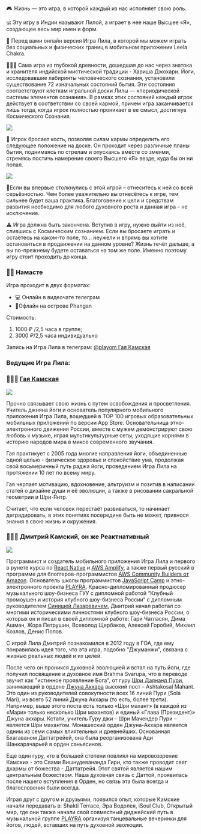 🎮 Жизнь — это игра, в которой каждый из нас исполняет свою роль.

🕉 Эту игру в Индии называют Лилой, а играет в нее наше Высшее «Я», создающее весь мир имен и форм.

📲 Перед вами онлайн версия Игра Лила, в которой мы можем играть без социальных и физических границ в мобильном приложении Leela Chakra.

<!-- ![](https://leelachakra.com/resource/LeelaChakra/InfoAboutGameAndAuthors/images/splash-leela-for-store.png) -->

🧘🏻‍♂️ Сама игра из глубокой древности, дошедшая до нас через знатока и хранителя индийской мистической традиции - Хариша Джохари. Йоги, исследовавшие лабиринты человеческого сознания, установили существование 72 изначальных состояний бытия. Эти состояния соответствуют клеткам игральной доски Лилы — «периодической системы элементов сознания». В рамках этих состояний каждый игрок действует в соответствии со своей кармой, причем игра заканчивается лишь тогда, когда игрок полностью проникает в ее смысл, достигнув Космического Сознания.

![](https://leelachakra.com/resource/LeelaChakra/InfoAboutGameAndAuthors/images/gameboard.png)

🎲 Игрок бросает кость, позволяя силам кармы определить его следующее положение на доске. Он проходит через различные планы бытия, поднимаясь по стрелам и опускаясь вместе со змеями, стремясь постичь намерение своего Высшего «Я» везде, куда бы он ни попал.

![](https://leelachakra.com/resource/LeelaChakra/InfoAboutGameAndAuthors/images/party-with-leela-game.jpg)

🧐Если вы впервые столкнулись с этой игрой – отнеситесь к ней со всей серьёзностью. Чем более уважительно вы отнесётесь к игре, тем сильнее будет ваша практика. Благоговение к цели и средствам развития необходимо для любого духовного роста и данная игра – не исключение.

⚠️ Игра должна быть закончена. Вступив в игру, нужно выйти из неё, слившись с Космическим сознанием. Если вы бросаете играть и остаётесь на каком-то поле, то… неужели и впрямь вы хотите остановиться в продвижении на данном уровне? Жизнь течёт дальше, а вы по-прежнему будете оставаться на том же поле. Именно поэтому игру стоит проходить до конца.

### 🙏🏻 Намасте

<!-- @[youtube](aT27IsN-ZXY) -->

Игра проходит в двух форматах:

- 💻 Онлайн в видеочате телеграм
- 📍Офлайн на острове Phangan

Стоимость:

1. 1000 ₽ /2,5 часа в группе;
2. 3000 ₽/2,5 часа индивидуально

Запись на Игра Лила в телеграм: [@playom Гая Камская](https://t.me/playom)

### Ведущие Игра Лила:

### 🧑🏻‍🎤 [Гая Камская](https://www.instagram.com/playom/)

![](https://leelachakra.com/resource/LeelaChakra/InfoAboutGameAndAuthors/images/playom.jpg)

Прочно связывает свою жизнь с путем освобождения и просветления. Учитель джняна йоги и основатель популярного мобильного приложения Игра Лила, вошедшей в TOP 100 игровых образовательных мобильных приложений по версии App Store. Основательница этно-электронного движения России, вместе с мужем демонстрируют свою любовь к музыке, играя мультикультурные сеты, уходящие корнями в историю народов мира в миксе современного звучания.

Гая практикует с 2005 года многие направления йоги, объединенные одной целью - физическое здоровье и спокойствие ума, продолжая свой восьмеричный путь раджа йоги, проведением Игра Лила на протяжении 10 лет по всему миру.

Гая черпает мотивацию, вдохновение, альтруизм и позитив в написании статей о дизайне души и её эволюции, а также в рисовании сакральной геометрии и Шри-Янтр.

Считает, что если человек перестаёт развиваться, то начинает деградировать, в этих понятиях посередине быть не может, привнося знания в свою жизнь и окружения.

### 👨🏻‍🎤 Дмитрий Камский, он же Реактнативный

![](https://leelachakra.com/resource/LeelaChakra/InfoAboutGameAndAuthors/images/kamskiy.jpg)

Программист и создатель мобильного приложения Игра Лила и первого в рунете курса по [React Native](https://youtu.be/o8H-jcFtm5Q) и [AWS Amplify](https://www.youtube.com/playlist?list=PLth6QPteH5gvQPp614dA7330_JtlvxdPy), а также первый русский в программе для блоггеров-программистов [AWS Community Builders от Amazon](https://aws.amazon.com/ru/developer/community/community-builders/). Основатель школы программистов [JavaScript Camp](https://www.jscamp.app/ru) и этно-электронного проекта [PLAYRA](https://www.instagram.com/playra/). Красно-дипломированный продюсер музыкального шоу-бизнеса ГУУ с дипломной работой “Клубный промоушен и история клубного шоу-бизнеса России“ с дипломным руководителем [Синишей Лазаревичем](https://www.instagram.com/sinishalazarevich/), Дмитрий начал работал со многими историческими личностями клубного шоу-бизнеса России, о которых он и писал в своей дипломной работе: Гари Чагласян, Дима Ашман, Жора Петрушин, Всеволод Щербаков, Алексей Горобий, Михаил Козлов, Денис Попов.

С игрой Лила Дмитрий познакомился в 2012 году в ГОА, где ему понравилась идея того, что эта игра, подобно "Джуманжи", связана с жизнью реальных людей и их целей.

После чего он проникся духовной эволюцией и встал на путь йоги, где получил посвящение и духовное имя Brahma Svarupa, что в переводе звучит как "истинное проявление Бога", от гуру [Шри Даянанд Пури](https://avatarfest.com.ua/master/guruji-shri-dayanand-puri/), занимающий в ордене [Джуна Акхара](https://www.advayta.org/nasha-traditsiya/orden-dzhuna-akkhara/) высокий пост – Ashtakosal Mahant. Это один из руководителей совокупности всех 16 линий Пури (Sola Mari), из всего 52 линий Джуна Акхары (то есть, более трети). Например, выше этого поста есть только «Шри махант» (в каждой из «Мари» только несколько Шри махантов) и единый «Глава (Президент)» Джуна акхары. Кстати, учитель Гуру джи – Шри Мачендер Пури – является Шри махантом. Монашеский орден Джуна-Акхара является одним из семи самых влиятельных и древнейших. Основанная Бхагаваном Даттатрейей, она была реорганизована Ади Шанкарачарьей в орден саньясинов.

Еще один гуру, кто в большей степени повлиял на мировоззрение Камских - это Свами Вишнудевананда Гири, кто также проводит свет дхармы от божества - Даттатрейя. Этот святой является нашим центральным божеством. Наша духовная связь с Даттой, проявилась после нашего вступления в Орден, но связь эта была всегда и благословения были всегда.

Играя друг с другом и друзьями, появился опыт, которые Камские начали передавать в: Shakti Terrace, Эра Водолея, iSoul Club, Открытый мир, где они также начали свой совместный диджейский путь в музыкальной группе [PLAYRA](https://www.instagram.com/playra/) организуя танцевальные вечеринки для йогов, людей, вставших на путь духовной эволюции.

<!-- ### 🧑🏻‍🎤👨🏻‍🎤Музыкальная группа [PLAYRA](https://www.instagram.com/playra/)

![](https://leelachakra.com/resource/LeelaChakra/InfoAboutGameAndAuthors/images/playra-team.jpg)

Проводники света, дизайнеры и gypsy по жизни, участники группы прочно связывают свою жизнь с путём освобождения и просветления и выражают это через арт, музыку и пение - это сотворчество семьи Камских.

[PLAYRA](https://www.instagram.com/playra/) являются хэдлайнерами на вечеринках мирового лейбла [Kosa Musica](https://www.instagram.com/kosa.musica/) и его амбассадорами, создатели ритуала [BOHO Romantic](https://soundcloud.com/play_ra/mantra-chill-trap) и вечеринки VIMANA, выступали на сценах: Community, Burning Man Russia, Fantomas Chateau & Rooftop, Poison, Buddha Bar, Bali Dacha, Panamera Tulum, Vagalum, Radio Tulum, iKal, Berlin Bar, OKO Spa, Олонхо, Solar System, Shambala, Balística, Goa Tv, Boho Bazar, EcoWeekend, Zero W People, GreenFamily, Afterhalloween, Эра Водолея, iSoul Club, Space Time, Новое Измерение, Ecstatic Dance Perm, Sistersweetdj, Karma 54, Ephimera, Aqualum Tulum, Distinto и другие.

Кадр из жизни семьи Камских на канале "Первый Вегетарианский":

@[youtube](HDW-oQ6G79s)

Один из прекрасных вечеров музыкальной группы можно увидеть на [сансете телеканала EPHIMERA Tulum](https://youtu.be/dpX1ELhq0KE), а также послушать мультикультурные миксы на [SoundCloud](https://soundcloud.com/play_ra/sets/all-mix-playra)

@[youtube](dpX1ELhq0KE)

На большую сцену их явил миру [Кирилл Королев](https://www.instagram.com/kirill.korolev/) на вечеринке [AfterHalloween](https://www.instagram.com/afterhalloween/), после чего они совместно с промо группой [Luxury Underground System](https://www.instagram.com/luxuryundergroundsystem/) запустили серию этно-лакшери вечеринок JardiNight, одно из которых прошло в пентхаусе третей по высоте башни Европы - Oko Tower 👁

![](https://leelachakra.com/resource/LeelaChakra/InfoAboutGameAndAuthors/images/kirill-korolev.jpg) -->
